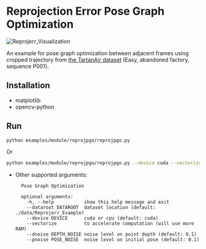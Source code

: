 # Reprojection Error Pose Graph Optimization

![Reprojerr_Visualization](https://user-images.githubusercontent.com/47029019/257399825-2f47931c-adc8-494e-99c6-d0c2c5d7c306.gif)

An example for pose graph optimization between adjacent frames using cropped trajectory from [the TartanAir dataset](https://theairlab.org/tartanair-dataset/) (Easy, abandoned factory, sequence P001).

## Installation

  * matplotlib
  * opencv-python


## Run

```bash
python examples/module/reprojpgo/reprojpgo.py
```

Or

```bash
python examples/module/reprojpgo/reprojpgo.py --device cuda --vectorize
```

* Other supported arguments:
  ```
    Pose Graph Optimization

    optional arguments:
      -h, --help           show this help message and exit
      --dataroot DATAROOT  dataset location (default: ./data/Reprojerr_Example)
      --device DEVICE      cuda or cpu (default: cuda)
      --vectorize          to accelerate computation (will use more RAM)
      --dnoise DEPTH_NOISE noise level on point depth (default: 0.1)
      --pnoise POSE_NOISE  noise level on initial pose (default: 0.1)
  ```
